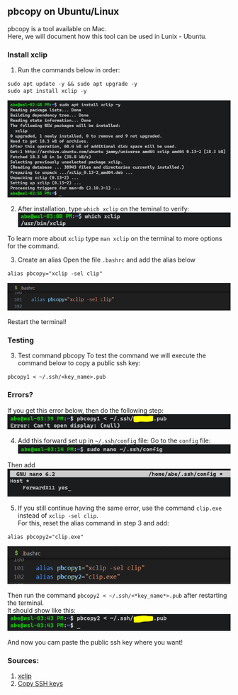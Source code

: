 ## pbcopy on Ubuntu/Linux
pbcopy is a tool available on Mac.<br>
Here, we will document how this tool can be used in Lunix - Ubuntu.

### Install xclip
1. Run the commands below in order:<br>
```
sudo apt update -y && sudo apt upgrade -y
sudo apt install xclip -y
```
![](./images/pbcopy1.PNG)

2. After installation, type `which xclip` on the teminal to verify:<br>
![](./images/pbcopy2.PNG)

To learn more about `xclip` type `man xclip` on the terminal to more options for the command.

3. Create an alias
Open the file `.bashrc` and add the alias below
```
alias pbcopy="xclip -sel clip"
```
![](./images/pbcopy3.PNG)

Restart the terminal!

### Testing
3. Test command pbcopy
To test the command we will execute the command below to copy a public ssh key:<br>
```
pbcopy1 < ~/.ssh/<key_name>.pub
```

### Errors?
If you get this error below, then do the following step:<br>
![](./images/pbcopy4.PNG)

4. Add this forward set up in `~/.ssh/config` file:
Go to the `config` file:
![](./images/pbcopy5.PNG)

Then add
![](./images/pbcopy6.PNG)

5. If you still continue having the same error, use the command `clip.exe` instead of `xclip -sel clip`.<br>
For this, reset the alias command in step 3 and add:
```
alias pbcopy2="clip.exe"
```
![](./images/pbcopy7.PNG)

Then run the command `pbcopy2 < ~/.ssh/<*key_name*>.pub` after restarting the terminal.<br>
It should show like this:
![](./images/pbcopy8.PNG)

And now you cam paste the public ssh key where you want!

### Sources:
1. [xclip](https://packages.debian.org/stable/x11/xclip)
2. [Copy SSH keys](https://hklish01.github.io/gettingtoknowgit/set_up_keys.html)